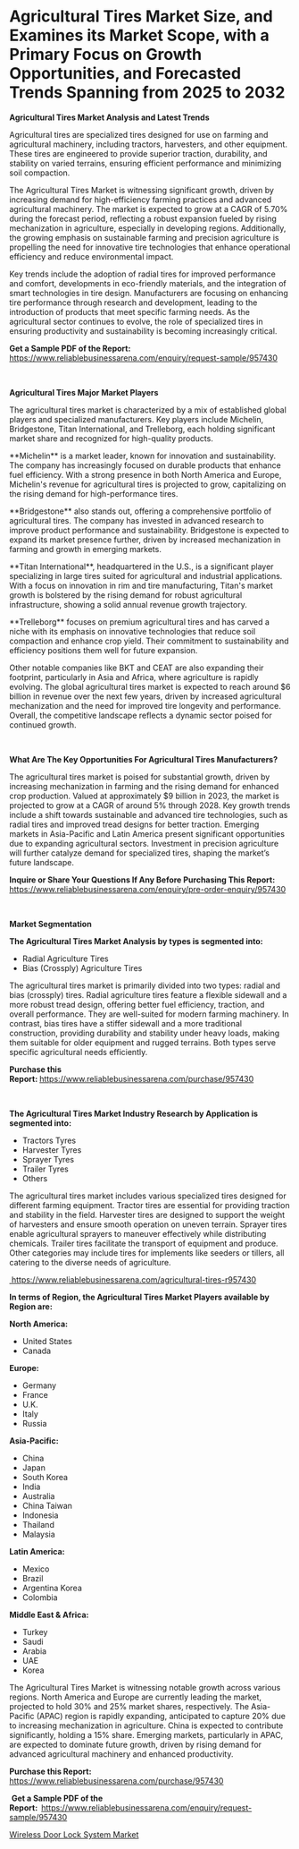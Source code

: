 <p><h1>Agricultural Tires Market Size, and Examines its Market Scope, with a Primary Focus on Growth Opportunities, and Forecasted Trends Spanning from 2025 to 2032</h1></p><p><strong>Agricultural Tires Market Analysis and Latest Trends</strong></p>
<p><p>Agricultural tires are specialized tires designed for use on farming and agricultural machinery, including tractors, harvesters, and other equipment. These tires are engineered to provide superior traction, durability, and stability on varied terrains, ensuring efficient performance and minimizing soil compaction.</p><p>The Agricultural Tires Market is witnessing significant growth, driven by increasing demand for high-efficiency farming practices and advanced agricultural machinery. The market is expected to grow at a CAGR of 5.70% during the forecast period, reflecting a robust expansion fueled by rising mechanization in agriculture, especially in developing regions. Additionally, the growing emphasis on sustainable farming and precision agriculture is propelling the need for innovative tire technologies that enhance operational efficiency and reduce environmental impact.</p><p>Key trends include the adoption of radial tires for improved performance and comfort, developments in eco-friendly materials, and the integration of smart technologies in tire design. Manufacturers are focusing on enhancing tire performance through research and development, leading to the introduction of products that meet specific farming needs. As the agricultural sector continues to evolve, the role of specialized tires in ensuring productivity and sustainability is becoming increasingly critical.</p></p>
<p><strong>Get a Sample PDF of the Report:&nbsp;</strong> <a href="https://www.reliablebusinessarena.com/enquiry/request-sample/957430?utm_campaign=2188&utm_medium=2&utm_source=Github&utm_content=ia&utm_term=08042025&utm_id=agricultural-tires">https://www.reliablebusinessarena.com/enquiry/request-sample/957430</a></p>
<p>&nbsp;</p>
<p><strong>Agricultural Tires Major Market Players</strong></p>
<p><p>The agricultural tires market is characterized by a mix of established global players and specialized manufacturers. Key players include Michelin, Bridgestone, Titan International, and Trelleborg, each holding significant market share and recognized for high-quality products.</p><p>**Michelin** is a market leader, known for innovation and sustainability. The company has increasingly focused on durable products that enhance fuel efficiency. With a strong presence in both North America and Europe, Michelin's revenue for agricultural tires is projected to grow, capitalizing on the rising demand for high-performance tires.</p><p>**Bridgestone** also stands out, offering a comprehensive portfolio of agricultural tires. The company has invested in advanced research to improve product performance and sustainability. Bridgestone is expected to expand its market presence further, driven by increased mechanization in farming and growth in emerging markets.</p><p>**Titan International**, headquartered in the U.S., is a significant player specializing in large tires suited for agricultural and industrial applications. With a focus on innovation in rim and tire manufacturing, Titan's market growth is bolstered by the rising demand for robust agricultural infrastructure, showing a solid annual revenue growth trajectory.</p><p>**Trelleborg** focuses on premium agricultural tires and has carved a niche with its emphasis on innovative technologies that reduce soil compaction and enhance crop yield. Their commitment to sustainability and efficiency positions them well for future expansion.</p><p>Other notable companies like BKT and CEAT are also expanding their footprint, particularly in Asia and Africa, where agriculture is rapidly evolving. The global agricultural tires market is expected to reach around $6 billion in revenue over the next few years, driven by increased agricultural mechanization and the need for improved tire longevity and performance. Overall, the competitive landscape reflects a dynamic sector poised for continued growth.</p></p>
<p>&nbsp;</p>
<p><strong>What Are The Key Opportunities For Agricultural Tires Manufacturers?</strong></p>
<p><p>The agricultural tires market is poised for substantial growth, driven by increasing mechanization in farming and the rising demand for enhanced crop production. Valued at approximately $9 billion in 2023, the market is projected to grow at a CAGR of around 5% through 2028. Key growth trends include a shift towards sustainable and advanced tire technologies, such as radial tires and improved tread designs for better traction. Emerging markets in Asia-Pacific and Latin America present significant opportunities due to expanding agricultural sectors. Investment in precision agriculture will further catalyze demand for specialized tires, shaping the market’s future landscape.</p></p>
<p><strong>Inquire or Share Your Questions If Any Before Purchasing This Report:</strong> <a href="https://www.reliablebusinessarena.com/enquiry/pre-order-enquiry/957430?utm_campaign=2188&utm_medium=2&utm_source=Github&utm_content=ia&utm_term=08042025&utm_id=agricultural-tires">https://www.reliablebusinessarena.com/enquiry/pre-order-enquiry/957430</a></p>
<p>&nbsp;</p>
<p><strong>Market Segmentation</strong></p>
<p><strong>The Agricultural Tires Market Analysis by types is segmented into:</strong></p>
<p><ul><li>Radial Agriculture Tires</li><li>Bias (Crossply) Agriculture Tires</li></ul></p>
<p><p>The agricultural tires market is primarily divided into two types: radial and bias (crossply) tires. Radial agriculture tires feature a flexible sidewall and a more robust tread design, offering better fuel efficiency, traction, and overall performance. They are well-suited for modern farming machinery. In contrast, bias tires have a stiffer sidewall and a more traditional construction, providing durability and stability under heavy loads, making them suitable for older equipment and rugged terrains. Both types serve specific agricultural needs efficiently.</p></p>
<p><strong>Purchase this Report:&nbsp;</strong><a href="https://www.reliablebusinessarena.com/purchase/957430?utm_campaign=2188&utm_medium=2&utm_source=Github&utm_content=ia&utm_term=08042025&utm_id=agricultural-tires">https://www.reliablebusinessarena.com/purchase/957430</a></p>
<p>&nbsp;</p>
<p><strong>The Agricultural Tires Market Industry Research by Application is segmented into:</strong></p>
<p><ul><li>Tractors Tyres</li><li>Harvester Tyres</li><li>Sprayer Tyres</li><li>Trailer Tyres</li><li>Others</li></ul></p>
<p><p>The agricultural tires market includes various specialized tires designed for different farming equipment. Tractor tires are essential for providing traction and stability in the field. Harvester tires are designed to support the weight of harvesters and ensure smooth operation on uneven terrain. Sprayer tires enable agricultural sprayers to maneuver effectively while distributing chemicals. Trailer tires facilitate the transport of equipment and produce. Other categories may include tires for implements like seeders or tillers, all catering to the diverse needs of agriculture.</p></p>
<p><a href="https://www.reliablebusinessarena.com/agricultural-tires-r957430?utm_campaign=2188&utm_medium=2&utm_source=Github&utm_content=ia&utm_term=08042025&utm_id=agricultural-tires">&nbsp;https://www.reliablebusinessarena.com/agricultural-tires-r957430</a></p>
<p><strong>In terms of Region, the Agricultural Tires Market Players available by Region are:</strong></p>
<p>
    <p> <strong> North America: </strong>
        <ul>
            <li>United States</li>
            <li>Canada</li>
        </ul>
        </p> 
    <p> <strong> Europe: </strong>
        <ul>
            <li>Germany</li>
            <li>France</li>
            <li>U.K.</li>
            <li>Italy</li>
            <li>Russia</li>
        </ul>
        </p> 
    <p> <strong> Asia-Pacific: </strong>
        <ul>
            <li>China</li>
            <li>Japan</li>
            <li>South Korea</li>
            <li>India</li>
            <li>Australia</li>
            <li>China Taiwan</li>
            <li>Indonesia</li>
            <li>Thailand</li>
            <li>Malaysia</li>
        </ul>
        </p> 
    <p> <strong> Latin America: </strong>
        <ul>
            <li>Mexico</li>
            <li>Brazil</li>
            <li>Argentina Korea</li>
            <li>Colombia</li>
        </ul>
        </p> 
    <p> <strong> Middle East & Africa: </strong>
        <ul>
            <li>Turkey</li>
            <li>Saudi</li>
            <li>Arabia</li>
            <li>UAE</li>
            <li>Korea</li>
        </ul>
    </p>
    </p>
<p><p>The Agricultural Tires Market is witnessing notable growth across various regions. North America and Europe are currently leading the market, projected to hold 30% and 25% market shares, respectively. The Asia-Pacific (APAC) region is rapidly expanding, anticipated to capture 20% due to increasing mechanization in agriculture. China is expected to contribute significantly, holding a 15% share. Emerging markets, particularly in APAC, are expected to dominate future growth, driven by rising demand for advanced agricultural machinery and enhanced productivity.</p></p>
<p><strong>Purchase this Report: </strong><a href="https://www.reliablebusinessarena.com/purchase/957430?utm_campaign=2188&utm_medium=2&utm_source=Github&utm_content=ia&utm_term=08042025&utm_id=agricultural-tires">https://www.reliablebusinessarena.com/purchase/957430</a></p>
<p>&nbsp;<strong>Get a Sample PDF of the Report:&nbsp;&nbsp;</strong><a href="https://www.reliablebusinessarena.com/enquiry/request-sample/957430?utm_campaign=2188&utm_medium=2&utm_source=Github&utm_content=ia&utm_term=08042025&utm_id=agricultural-tires">https://www.reliablebusinessarena.com/enquiry/request-sample/957430</a></p>
<p><strong></strong></p>
<p><p><a href="https://github.com/globismark/Market-Research-Report-List-6/blob/main/wireless-door-lock-system-market.md?utm_campaign=2188&utm_medium=2&utm_source=Github&utm_content=ia&utm_term=08042025&utm_id=agricultural-tires">Wireless Door Lock System Market</a></p></p>